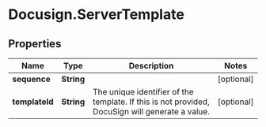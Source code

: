 # Docusign.ServerTemplate

## Properties
Name | Type | Description | Notes
------------ | ------------- | ------------- | -------------
**sequence** | **String** |  | [optional] 
**templateId** | **String** | The unique identifier of the template. If this is not provided, DocuSign will generate a value.  | [optional] 


